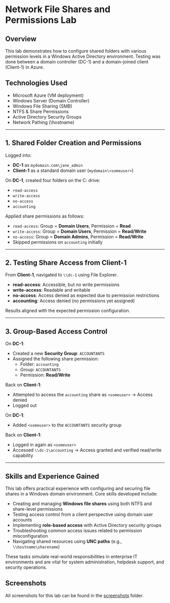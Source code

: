 # Network File Shares and Permissions Lab

## Overview

This lab demonstrates how to configure shared folders with various permission levels in a Windows Active Directory environment. Testing was done between a domain controller (DC-1) and a domain-joined client (Client-1) in Azure.

## Technologies Used

- Microsoft Azure (VM deployment)
- Windows Server (Domain Controller)
- Windows File Sharing (SMB)
- NTFS & Share Permissions
- Active Directory Security Groups
- Network Pathing (\\hostname)

---

## 1. Shared Folder Creation and Permissions

Logged into:

- **DC-1** as `mydomain.com\jane_admin`
- **Client-1** as a standard domain user (`mydomain\<someuser>`)

On **DC-1**, created four folders on the C: drive:

- `read-access`
- `write-access`
- `no-access`
- `accounting`

Applied share permissions as follows:

- `read-access`: Group = **Domain Users**, Permission = **Read**
- `write-access`: Group = **Domain Users**, Permission = **Read/Write**
- `no-access`: Group = **Domain Admins**, Permission = **Read/Write**
- Skipped permissions on `accounting` initially

---

## 2. Testing Share Access from Client-1

From **Client-1**, navigated to `\\dc-1` using File Explorer.

- **read-access**: Accessible, but no write permissions
- **write-access**: Readable and writable
- **no-access**: Access denied as expected due to permission restrictions
- **accounting**: Access denied (no permissions yet assigned)

Results aligned with the expected permission configuration.

---

## 3. Group-Based Access Control

On **DC-1**:

- Created a new **Security Group**: `ACCOUNTANTS`
- Assigned the following share permission:
  - Folder: `accounting`
  - Group: `ACCOUNTANTS`
  - Permission: **Read/Write**

Back on **Client-1**:

- Attempted to access the `accounting` share as `<someuser>` → Access denied
- Logged out

On **DC-1**:

- Added `<someuser>` to the `ACCOUNTANTS` security group

Back on **Client-1**:

- Logged in again as `<someuser>`
- Accessed `\\dc-1\accounting` → Access granted and verified read/write capability

---

## Skills and Experience Gained

This lab offers practical experience with configuring and securing file shares in a Windows domain environment. Core skills developed include:

- Creating and managing **Windows file shares** using both NTFS and share-level permissions  
- Testing access control from a client perspective using domain user accounts  
- Implementing **role-based access** with Active Directory security groups  
- Troubleshooting common access issues related to permission misconfiguration  
- Navigating shared resources using **UNC paths** (e.g., `\\hostname\sharename`)  

These tasks simulate real-world responsibilities in enterprise IT environments and are vital for system administration, helpdesk support, and security operations.

## Screenshots

All screenshots for this lab can be found in the [screenshots](./screenshots) folder.
